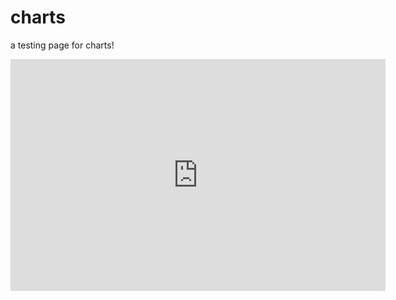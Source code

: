 # charts

a testing page for charts!

<iframe 
width="600" height="371" seamless frameborder="0" scrolling="no" src="https://docs.google.com/spreadsheets/d/e/2PACX-1vS2j3xjBi75YjM0JzQhxlA9lBplSPQu9lgu0JwXm0FBJ7ls23UeUwNauC94bSwckqCKFtH5aCfnvheW/pubchart?oid=2052513004&amp;format=interactive">
